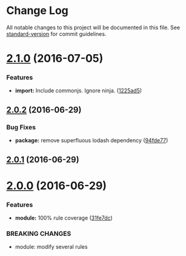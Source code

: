 # Change Log

All notable changes to this project will be documented in this file. See [standard-version](https://github.com/conventional-changelog/standard-version) for commit guidelines.

<a name="2.1.0"></a>
# [2.1.0](https://github.com/ninja/eslint-config-ninja/compare/v2.0.2...v2.1.0) (2016-07-05)


### Features

* **import:** Include commonjs. Ignore ninja. ([1225ad5](https://github.com/ninja/eslint-config-ninja/commit/1225ad5))



<a name="2.0.2"></a>
## [2.0.2](https://github.com/ninja/eslint-config-ninja/compare/v2.0.1...v2.0.2) (2016-06-29)


### Bug Fixes

* **package:** remove superfluous lodash dependency ([94fde77](https://github.com/ninja/eslint-config-ninja/commit/94fde77))



<a name="2.0.1"></a>
## [2.0.1](https://github.com/ninja/eslint-config-ninja/compare/v2.0.0...v2.0.1) (2016-06-29)



<a name="2.0.0"></a>
# [2.0.0](https://github.com/ninja/eslint-config-ninja/compare/1.1.5...v2.0.0) (2016-06-29)


### Features

* **module:** 100% rule coverage ([31fe7dc](https://github.com/ninja/eslint-config-ninja/commit/31fe7dc))


### BREAKING CHANGES

* module: modify several rules
